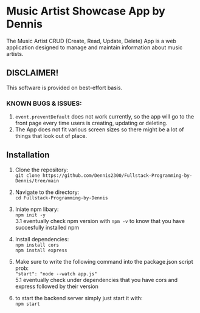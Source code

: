 # Music Artist Showcase App by Dennis
The Music Artist CRUD (Create, Read, Update, Delete) App is a web application designed to manage and maintain information about music artists.

## DISCLAIMER!
This software is provided on best-effort basis.
### KNOWN BUGS & ISSUES:
1. `event.preventDefault` does not work currently, so the app will go to the front page every time users is creating, updating or deleting.
2. The App does not fit various screen sizes so there might be a lot of things that look out of place.

## Installation
1. Clone the repository: <br>
`git clone https://github.com/Dennis2300/Fullstack-Programming-by-Dennis/tree/main`

2. Navigate to the directory: <br>
`cd Fullstack-Programming-by-Dennis`

3. Iniate npm libary: <br>
`npm init -y` <br>
    3.1 eventually check npm version with `npm -v` to know that you have succesfully installed npm

4. Install dependencies: <br>
`npm install cors` <br>
`npm install express`

5. Make sure to write the following command into the package.json script prob: <br>
`"start": "node --watch app.js"` <br>
    5.1 eventually check under dependencies that you have cors and express followed by their version

6. to start the backend server simply just start it with: <br>
`npm start`